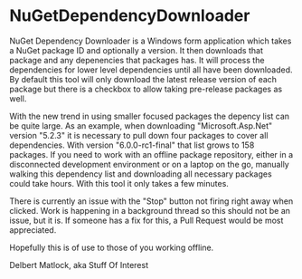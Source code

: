 # NuGetDependencyDownloader
NuGet Dependency Downloader is a Windows form application which takes a NuGet package ID and optionally a version.  It then downloads that package and any depenencies that packages has.  It will process the dependencies for lower level dependencies until all have been downloaded.  By default this tool will only download the latest release version of each package but there is a checkbox to allow taking pre-release packages as well.

With the new trend in using smaller focused packages the depency list can be quite large.  As an example, when downloading "Microsoft.Asp.Net" version "5.2.3" it is necessary to pull down four packages to cover all dependencies.  With version "6.0.0-rc1-final" that list grows to 158 packages.  If you need to work with an offline package repository, either in a disconnected development environment or on a laptop on the go, manually walking this dependency list and downloading all necessary packages could take hours.  With this tool it only takes a few minutes.

There is currently an issue with the "Stop" button not firing right away when clicked.  Work is happening in a background thread so this should not be an issue, but it is.  If someone has a fix for this, a Pull Request would be most appreciated.

Hopefully this is of use to those of you working offline.

Delbert Matlock, aka Stuff Of Interest
